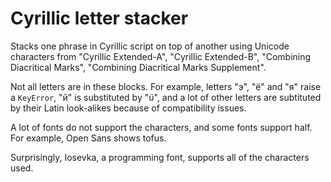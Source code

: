 Cyrillic letter stacker
=======================
Stacks one phrase in Cyrillic script on top of another using Unicode characters from "Cyrillic Extended-A", "Cyrillic Extended-B", "Combining Diacritical Marks", "Combining Diacritical Marks Supplement".

Not all letters are in these blocks. For example, letters "э", "ё" and "я" raise a `KeyError`, "й" is substituted by "ü", and a lot of other letters are subtituted by their Latin look-alikes because of compatibility issues.

A lot of fonts do not support the characters, and some fonts support half. For example, Open Sans shows tofus.

Surprisingly, Iosevka, a programming font, supports all of the characters used.
